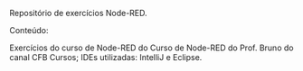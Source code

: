 Repositório de exercícios Node-RED.

Conteúdo:

Exercícios do curso de Node-RED do Curso de Node-RED do Prof. Bruno do canal CFB Cursos;
IDEs utilizadas: IntelliJ e Eclipse.

